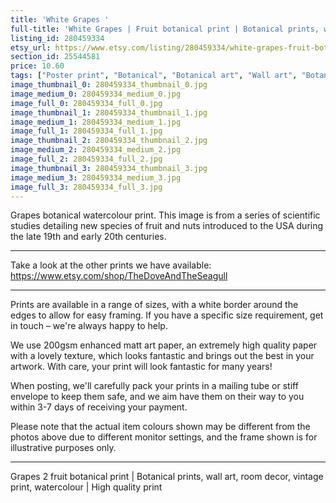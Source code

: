 ```yaml
---
title: 'White Grapes '
full-title: 'White Grapes | Fruit botanical print | Botanical prints, wall art, room decor, vintage print, watercolour | High quality print'
listing_id: 280459334
etsy_url: https://www.etsy.com/listing/280459334/white-grapes-fruit-botanical-print?utm_source=site&utm_medium=api&utm_campaign=api
section_id: 25544581
price: 10.60
tags: ["Poster print", "Botanical", "Botanical art", "Wall art", "Botanical poster", "Vintage", "Plant", "Watercolour", "Fruit", "Vintage print", "Grapes", "High quality print", "USDA Pomological"]
image_thumbnail_0: 280459334_thumbnail_0.jpg
image_medium_0: 280459334_medium_0.jpg
image_full_0: 280459334_full_0.jpg
image_thumbnail_1: 280459334_thumbnail_1.jpg
image_medium_1: 280459334_medium_1.jpg
image_full_1: 280459334_full_1.jpg
image_thumbnail_2: 280459334_thumbnail_2.jpg
image_medium_2: 280459334_medium_2.jpg
image_full_2: 280459334_full_2.jpg
image_thumbnail_3: 280459334_thumbnail_3.jpg
image_medium_3: 280459334_medium_3.jpg
image_full_3: 280459334_full_3.jpg
---
```

Grapes botanical watercolour print. This image is from a series of scientific studies detailing new species of fruit and nuts introduced to the USA during the late 19th and early 20th centuries.

---

Take a look at the other prints we have available:
https://www.etsy.com/shop/TheDoveAndTheSeagull

---

Prints are available in a range of sizes, with a white border around the edges to allow for easy framing. If you have a specific size requirement, get in touch – we&#39;re always happy to help.

We use 200gsm enhanced matt art paper, an extremely high quality paper with a lovely texture, which looks fantastic and brings out the best in your artwork. With care, your print will look fantastic for many years!

When posting, we&#39;ll carefully pack your prints in a mailing tube or stiff envelope to keep them safe, and we aim have them on their way to you within 3-7 days of receiving your payment.

Please note that the actual item colours shown may be different from the photos above due to different monitor settings, and the frame shown is for illustrative purposes only.

---

Grapes 2 fruit botanical print | Botanical prints, wall art, room decor, vintage print, watercolour | High quality print
